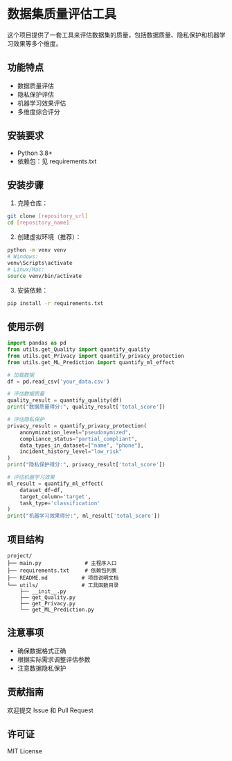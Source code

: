 # 数据集质量评估工具

这个项目提供了一套工具来评估数据集的质量，包括数据质量、隐私保护和机器学习效果等多个维度。

## 功能特点

- 数据质量评估
- 隐私保护评估
- 机器学习效果评估
- 多维度综合评分

## 安装要求

- Python 3.8+
- 依赖包：见 requirements.txt

## 安装步骤

1. 克隆仓库：
```bash
git clone [repository_url]
cd [repository_name]
```

2. 创建虚拟环境（推荐）：
```bash
python -m venv venv
# Windows:
venv\Scripts\activate
# Linux/Mac:
source venv/bin/activate
```

3. 安装依赖：
```bash
pip install -r requirements.txt
```

## 使用示例

```python
import pandas as pd
from utils.get_Quality import quantify_quality
from utils.get_Privacy import quantify_privacy_protection
from utils.get_ML_Prediction import quantify_ml_effect

# 加载数据
df = pd.read_csv('your_data.csv')

# 评估数据质量
quality_result = quantify_quality(df)
print("数据质量得分:", quality_result['total_score'])

# 评估隐私保护
privacy_result = quantify_privacy_protection(
    anonymization_level="pseudonymized",
    compliance_status="partial_compliant",
    data_types_in_dataset=["name", "phone"],
    incident_history_level="low_risk"
)
print("隐私保护得分:", privacy_result['total_score'])

# 评估机器学习效果
ml_result = quantify_ml_effect(
    dataset_df=df,
    target_column='target',
    task_type='classification'
)
print("机器学习效果得分:", ml_result['total_score'])
```

## 项目结构

```
project/
├── main.py              # 主程序入口
├── requirements.txt     # 依赖包列表
├── README.md           # 项目说明文档
└── utils/              # 工具函数目录
    ├── __init__.py
    ├── get_Quality.py
    ├── get_Privacy.py
    └── get_ML_Prediction.py
```

## 注意事项

- 确保数据格式正确
- 根据实际需求调整评估参数
- 注意数据隐私保护

## 贡献指南

欢迎提交 Issue 和 Pull Request

## 许可证

MIT License 